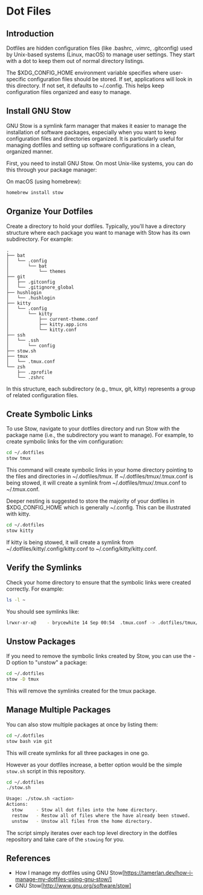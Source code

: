 # Dot Files

## Introduction

Dotfiles are hidden configuration files (like .bashrc, .vimrc, .gitconfig) used by Unix-based systems (Linux, macOS) to manage user settings. They start with a dot to keep them out of normal directory listings.

The $XDG_CONFIG_HOME environment variable specifies where user-specific configuration files should be stored. If set, applications will look in this directory. If not set, it defaults to ~/.config. This helps keep configuration files organized and easy to manage.

## Install GNU Stow

GNU Stow is a symlink farm manager that makes it easier to manage the installation of software packages, especially when you want to keep configuration files and directories organized. It is particularly useful for managing dotfiles and setting up software configurations in a clean, organized manner.

First, you need to install GNU Stow. On most Unix-like systems, you can do this through your package manager:

On macOS (using homebrew):

```bash
homebrew install stow
```

## Organize Your Dotfiles

Create a directory to hold your dotfiles. Typically, you'll have a directory structure where each package you want to manage with Stow has its own subdirectory. For example:

```text
.
├── bat
│   └── .config
│       └── bat
│           └── themes
├── git
│   ├── .gitconfig
│   └── .gitignore_global
├── hushlogin
│   └── .hushlogin
├── kitty
│   └── .config
│       └── kitty
│           ├── current-theme.conf
│           ├── kitty.app.icns
│           └── kitty.conf
├── ssh
│   └── .ssh
│       └── config
├── stow.sh
├── tmux
│   └── .tmux.conf
└── zsh
    ├── .zprofile
    └── .zshrc
```

In this structure, each subdirectory (e.g., tmux, git, kitty) represents a group of related configuration files.

## Create Symbolic Links

To use Stow, navigate to your dotfiles directory and run Stow with the package name (i.e., the subdirectory you want to manage). For example, to create symbolic links for the vim configuration:

```bash
cd ~/.dotfiles
stow tmux
```

This command will create symbolic links in your home directory pointing to the files and directories in ~/.dotfiles/tmux. If ~/.dotfiles/tmux/.tmux.conf is being stowed, it will create a symlink from ~/.dotfiles/tmux/.tmux.conf to ~/.tmux.conf.

Deeper nesting is suggested to store the majority of your dotfiles in $XDG_CONFIG_HOME which is generally ~/.config. This can be illustrated with kitty.

```bash
cd ~/.dotfiles
stow kitty
```

If kitty is being stowed, it will create a symlink from ~/.dotfiles/kitty/.config/kitty.conf to ~/.config/kitty/kitty.conf.

## Verify the Symlinks

Check your home directory to ensure that the symbolic links were created correctly. For example:

```bash
ls -l ~
```
You should see symlinks like:

```bash
lrwxr-xr-x@    - brycewhite 14 Sep 00:54  .tmux.conf -> .dotfiles/tmux/.tmux.conf
```
## Unstow Packages

If you need to remove the symbolic links created by Stow, you can use the -D option to "unstow" a package:

```bash
cd ~/.dotfiles
stow -D tmux
```

This will remove the symlinks created for the tmux package.

## Manage Multiple Packages

You can also stow multiple packages at once by listing them:

```bash
cd ~/.dotfiles
stow bash vim git
```

This will create symlinks for all three packages in one go.

However as your dotfiles increase, a better option would be the simple `stow.sh` script in this repository.

```bash
cd ~/.dotfiles
./stow.sh 

Usage: ./stow.sh <action>
Actions:
  stow     - Stow all dot files into the home directory.
  restow   - Restow all of files where the have already been stowed.
  unstow   - Unstow all files from the home directory.
```

The script simply iterates over each top level directory in the dotfiles repository and take care of the `stowing` for you.

## References

- How I manage my dotfiles using GNU Stow[https://tamerlan.dev/how-i-manage-my-dotfiles-using-gnu-stow/]
- GNU Stow[http://www.gnu.org/software/stow]
